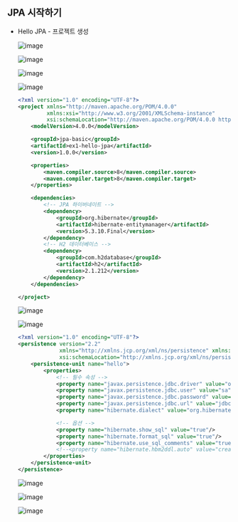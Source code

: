 ## **JPA 시작하기**
  * Hello JPA - 프로젝트 생성
    
    ![image](https://user-images.githubusercontent.com/79301439/170853306-f2f90846-34fc-47f2-a6a4-31f1a7f1a467.png)
    
    ![image](https://user-images.githubusercontent.com/79301439/170853315-3edcc6d7-5722-4060-8f85-185c6abbebda.png)
    
    ![image](https://user-images.githubusercontent.com/79301439/170853317-9f7cc5bb-ebbf-466b-83de-e20aa7890650.png)
    
    ![image](https://user-images.githubusercontent.com/79301439/170853322-401ff975-9e75-4e15-9016-3b303b3c33b5.png)
    
    ```xml
    <?xml version="1.0" encoding="UTF-8"?>
    <project xmlns="http://maven.apache.org/POM/4.0.0"
             xmlns:xsi="http://www.w3.org/2001/XMLSchema-instance"
             xsi:schemaLocation="http://maven.apache.org/POM/4.0.0 http://maven.apache.org/xsd/maven-4.0.0.xsd">
        <modelVersion>4.0.0</modelVersion>

        <groupId>jpa-basic</groupId>
        <artifactId>ex1-hello-jpa</artifactId>
        <version>1.0.0</version>

        <properties>
            <maven.compiler.source>8</maven.compiler.source>
            <maven.compiler.target>8</maven.compiler.target>
        </properties>

        <dependencies>
            <!-- JPA 하이버네이트 -->
            <dependency>
                <groupId>org.hibernate</groupId>
                <artifactId>hibernate-entitymanager</artifactId>
                <version>5.3.10.Final</version>
            </dependency>
            <!-- H2 데이터베이스 -->
            <dependency>
                <groupId>com.h2database</groupId>
                <artifactId>h2</artifactId>
                <version>2.1.212</version>
            </dependency>
        </dependencies>

    </project>
    ```
    
    ![image](https://user-images.githubusercontent.com/79301439/170853345-abe2789a-0709-4e9c-9ac8-2c7732b0b49d.png)
    
    ![image](https://user-images.githubusercontent.com/79301439/170853357-06dabd05-f98b-4957-8be5-3bc5bb6a56b5.png)
    
    ```xml
    <?xml version="1.0" encoding="UTF-8"?>
    <persistence version="2.2"
                 xmlns="http://xmlns.jcp.org/xml/ns/persistence" xmlns:xsi="http://www.w3.org/2001/XMLSchema-instance"
                 xsi:schemaLocation="http://xmlns.jcp.org/xml/ns/persistence http://xmlns.jcp.org/xml/ns/persistence/persistence_2_2.xsd">
        <persistence-unit name="hello">
            <properties>
                <!-- 필수 속성 -->
                <property name="javax.persistence.jdbc.driver" value="org.h2.Driver"/>
                <property name="javax.persistence.jdbc.user" value="sa"/>
                <property name="javax.persistence.jdbc.password" value=""/>
                <property name="javax.persistence.jdbc.url" value="jdbc:h2:tcp://localhost/~/test"/>
                <property name="hibernate.dialect" value="org.hibernate.dialect.H2Dialect"/>

                <!-- 옵션 -->
                <property name="hibernate.show_sql" value="true"/>
                <property name="hibernate.format_sql" value="true"/>
                <property name="hibernate.use_sql_comments" value="true"/>
                <!--<property name="hibernate.hbm2ddl.auto" value="create" />-->
            </properties>
        </persistence-unit>
    </persistence>
    ```
    
    ![image](https://user-images.githubusercontent.com/79301439/170853374-95436195-3cfa-4d67-ba16-bc7f296cb8b3.png)
    
    ![image](https://user-images.githubusercontent.com/79301439/170853380-feec5c3c-ed70-4c09-b2e7-d9a5247791c8.png)
    
    ![image](https://user-images.githubusercontent.com/79301439/170853386-3fa1b922-447d-4124-80f4-d3e3f8021fa9.png)
